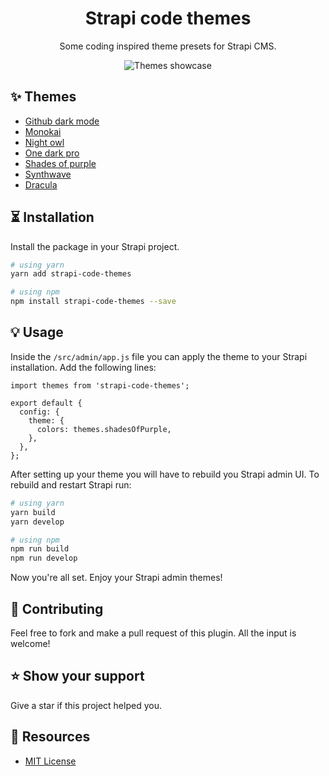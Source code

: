 <div align="center">
<h1>Strapi code themes</h1>
<p style="margin-top: 0;">Some coding inspired theme presets for Strapi CMS.</p>
<img src="https://raw.githubusercontent.com/boazpoolman/strapi-code-themes/master/.github/showcase.gif" alt="Themes showcase" />
</div>

## ✨ Themes

- <a href="https://raw.githubusercontent.com/boazpoolman/strapi-code-themes/master/.github/screenshots/githubDarkMode.png" target="_blank">Github dark mode</a>
- <a href="https://raw.githubusercontent.com/boazpoolman/strapi-code-themes/master/.github/screenshots/monokai.png" target="_blank">Monokai</a>
- <a href="https://raw.githubusercontent.com/boazpoolman/strapi-code-themes/master/.github/screenshots/nightOwl.png" target="_blank">Night owl</a>
- <a href="https://raw.githubusercontent.com/boazpoolman/strapi-code-themes/master/.github/screenshots/oneDarkPro.png" target="_blank">One dark pro</a>
- <a href="https://raw.githubusercontent.com/boazpoolman/strapi-code-themes/master/.github/screenshots/shadesOfPurple.png" target="_blank">Shades of purple</a>
- <a href="https://raw.githubusercontent.com/boazpoolman/strapi-code-themes/master/.github/screenshots/synthwave.png" target="_blank">Synthwave</a>
- <a href="https://raw.githubusercontent.com/boazpoolman/strapi-code-themes/master/.github/screenshots/dracula.png" target="_blank">Dracula</a>

## ⏳ Installation

Install the package in your Strapi project.

```bash
# using yarn
yarn add strapi-code-themes

# using npm
npm install strapi-code-themes --save
```

## 💡 Usage

Inside the `/src/admin/app.js` file you can apply the theme to your Strapi installation. Add the following lines:

```
import themes from 'strapi-code-themes';

export default {
  config: {
    theme: {
      colors: themes.shadesOfPurple,
    },
  },
};
```

After setting up your theme you will have to rebuild you Strapi admin UI. To rebuild and restart Strapi run:

```bash
# using yarn
yarn build
yarn develop

# using npm
npm run build
npm run develop
```

Now you're all set. Enjoy your Strapi admin themes!

## 🤝 Contributing

Feel free to fork and make a pull request of this plugin. All the input is welcome!

## ⭐️ Show your support

Give a star if this project helped you.

## 📝 Resources

- [MIT License](LICENSE.md)
